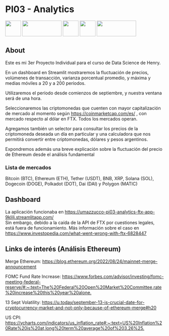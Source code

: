 # PI03 - Analytics

<img src='https://user-images.githubusercontent.com/103452945/235523906-1f61fefb-7624-4445-ae5f-0e884609645c.png' width='50' height='50'> <img src='https://user-images.githubusercontent.com/103452945/235524753-f95f11fa-7e22-48c5-af5e-59958c487e81.svg' width='125' height='50'> <img src='https://user-images.githubusercontent.com/103452945/235524029-b3882169-c909-410a-be79-958aefa4c653.png' width='50' height='50'> <img src='https://user-images.githubusercontent.com/103452945/235523917-9ee94b84-f5b6-49ed-b801-df814d319814.png' width='50' height='50'> <img src='https://user-images.githubusercontent.com/103452945/235469235-3c78abd3-dfd3-4755-bcc2-192b8fdfe4b9.png' width='125' height='50'> 

## About

Este es mi 3er Proyecto Individual para el curso de Data Science de Henry.

En un dashboard en Streamlit mostraremos la fluctuación de precios, volúmenes de transacción, varianza porcentual promedio, y máxima y medias móviles a 20 y a 200 períodos.

Utilizaremos el período desde comienzos de septiembre, y nuestra ventana será de una hora.

Seleccionaremos las criptomonedas que cuenten con mayor capitalización de mercado al momento según <https://coinmarketcap.com/es/> , con mercado respecto al dólar en FTX. Todos los mercados operan.

Agregamos también un selector para consultar los precios de la criptomoneda deseada un día en particular y una calculadora que nos permitirá convertir entre criptomonedas, dólares y pesos argentinos.

Expondremos además una breve explicación sobre la fluctuación del precio de Ethereum desde el análisis fundamental

### Lista de mercados

Bitcoin (BTC), Ethereum (ETH), Tether (USDT), BNB, XRP, Solana (SOL), Dogecoin (DOGE), Polkadot (DOT), Dai (DAI) y Polygon (MATIC)

## Dashboard

La aplicación funcionaba en <https://umazzucco-pi03-analytics-ftx-app-9klilj.streamlitapp.com/>  
Sin embargo, debido a la caída de la API de FTX por cuestiones legales, está fuera de funcionamiento. Más información sobre el caso en <https://www.investopedia.com/what-went-wrong-with-ftx-6828447>

## Links de interés (Análisis Ethereum)

Merge Ethereum: <https://blog.ethereum.org/2022/08/24/mainnet-merge-announcement>

FOMC Fund Rate Increase: <https://www.forbes.com/advisor/investing/fomc-meeting-federal-reserve/#:~:text=The%20Federal%20Open%20Market%20Committee,rate%20increase%20this%20year%20alone.>

13 Sept Volatility: <https://u.today/september-13-is-crucial-date-for-cryptocurrency-market-and-not-only-because-of-ethereum-merge#h20>

US CPI: <https://ycharts.com/indicators/us_inflation_rate#:~:text=US%20Inflation%20Rate%20is%20at,long%20term%20average%20of%203.26%25.>
